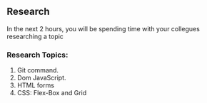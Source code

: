 ## Research

In the next 2 hours, you will be spending time with your collegues researching a
topic

### Research Topics:

1. Git command.
1. Dom JavaScript.
1. HTML forms
1. CSS: Flex-Box and Grid
